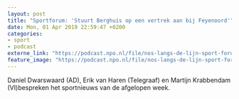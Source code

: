 ```yaml
---
layout: post
title: "Sportforum: 'Stuurt Berghuis op een vertrek aan bij Feyenoord'"
date: Mon, 01 Apr 2019 22:59:47 +0200
categories: 
- sport 
- podcast 
externe_link: "https://podcast.npo.nl/file/nos-langs-de-lijn-sport-forum/4980/nporadio1_nos-langs-de-lijn-sport-forum_20190401_sportforum-stuurt-berghuis-op-een-vertrek-aan-bij-feyenoord_70GDAU.mp3"
feature_image: "https://podcast.npo.nl/file/nos-langs-de-lijn-sport-forum/4980/nporadio1_nos-langs-de-lijn-sport-forum_20190401_sportforum-stuurt-berghuis-op-een-vertrek-aan-bij-feyenoord_70GDAU.mp3"
---
```


Daniel Dwarswaard (AD), Erik van Haren (Telegraaf) en Martijn Krabbendam (VI)bespreken het sportnieuws van de afgelopen week.
